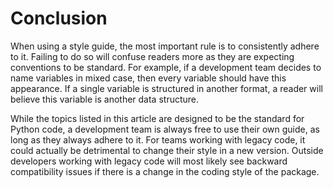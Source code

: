 # Conclusion

When using a style guide, the most important rule is to consistently adhere to it. Failing to do so will confuse readers more as they are expecting conventions to be standard. For example, if a development team decides to name variables in mixed case, then every variable should have this appearance. If a single variable is structured in another format, a reader will believe this variable is another data structure. 

While the topics listed in this article are designed to be the standard for Python code, a development team is always free to use their own guide, as long as they always adhere to it. For teams working with legacy code, it could actually be detrimental to change their style in a new version. Outside developers working with legacy code will most likely see backward compatibility issues if there is a change in the coding style of the package.